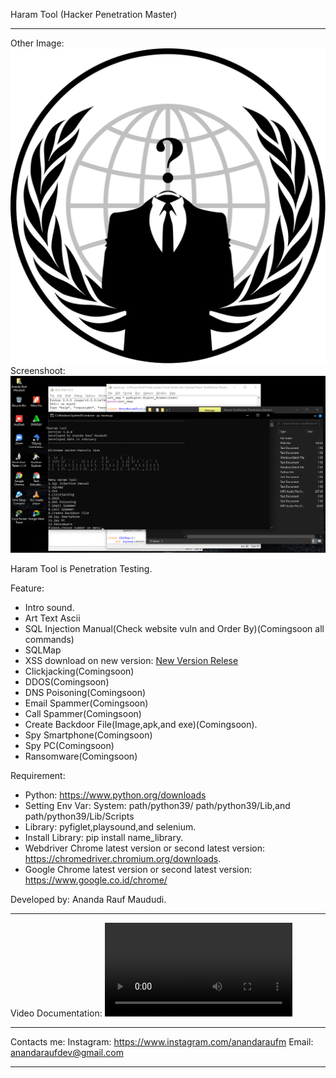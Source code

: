 Haram Tool (Hacker Penetration Master)

---------------------------------------------------------------------------------------------------------------------------------------------------------------------------------

Other Image: ![Wallpaper Tools](https://raw.githubusercontent.com/AnandaRauf/Haram-Tool-Hacker-Penetration-Master-/main/Haram%20Tool(Hacker%20Penetration%20Master)/anon.png)
Screenshoot:![Screenshot Tools](https://raw.githubusercontent.com/AnandaRauf/Haram-Tool-Hacker-Penetration-Master-/main/Screenshot%20Haram%20Tool/SS.png)



Haram Tool is Penetration Testing.

Feature:
- Intro sound.
- Art Text Ascii
- SQL Injection Manual(Check website vuln and Order By)(Comingsoon all commands)
- SQLMap
- XSS download on new version: [New Version Relese](https://github.com/AnandaRauf/Haram-Tool-Hacker-Penetration-Master-/releases/tag/1.1.1)
- Clickjacking(Comingsoon)
- DDOS(Comingsoon)
- DNS Poisoning(Comingsoon)
- Email Spammer(Comingsoon)
- Call Spammer(Comingsoon)
- Create Backdoor File(Image,apk,and exe)(Comingsoon).
- Spy Smartphone(Comingsoon)
- Spy PC(Comingsoon)
- Ransomware(Comingsoon)

Requirement:
- Python: https://www.python.org/downloads
- Setting Env Var: System: path/python39/ path/python39/Lib,and path/python39/Lib/Scripts
- Library: pyfiglet,playsound,and selenium.
- Install Library: pip install name_library.
- Webdriver Chrome latest version or second latest version: https://chromedriver.chromium.org/downloads.
- Google Chrome latest version or second latest version: https://www.google.co.id/chrome/

Developed by: Ananda Rauf Maududi.



---------------------------------------------------------------------------------------------------------------------------------------------------------------------------------

Video Documentation: ![Video_Documentation](https://github.com/AnandaRauf/Haram-Tool-Hacker-Penetration-Master-/blob/main/Video%20Haram%20Tool/Video%20Haram%20Tool.mp4)

---------------------------------------------------------------------------------------------------------------------------------------------------------------------------------

Contacts me:
Instagram: https://www.instagram.com/anandaraufm
Email: anandaraufdev@gmail.com

---------------------------------------------------------------------------------------------------------------------------------------------------------------------------------
